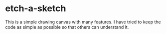# etch-a-sketch
This is a simple drawing canvas with many features.
I have tried to keep the code as simple as possible so that others can understand it.